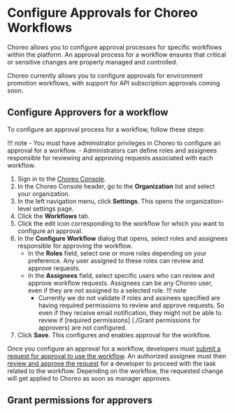 # Configure Approvals for Choreo Workflows

Choreo allows you to configure approval processes for specific workflows within the platform. An approval process for a workflow ensures that critical or sensitive changes are properly managed and controlled.

Choreo currently allows you to configure approvals for environment promotion workflows, with support for API subscription approvals coming soon.

## Configure Approvers for a workflow

To configure an approval process for a workflow, follow these steps:

!!! note
     - You must have administrator privileges in Choreo to configure an approval for a workflow.
     - Administrators can define roles and assignees responsible for reviewing and approving requests associated with each workflow.

1. Sign in to the [Choreo Console](https://console.choreo.dev/).
2. In the Choreo Console header, go to the **Organization** list and select your organization.
3. In the left navigation menu, click **Settings**. This opens the organization-level settings page.
4. Click the **Workflows** tab.
5. Click the edit icon corresponding to the workflow for which you want to configure an approval.
6. In the **Configure Workflow** dialog that opens, select roles and assignees responsible for approving the workflow.
    - In the **Roles** field, select one or more roles depending on your preference. Any user assigned to these roles can review and approve requests.
    - In the **Assignees** field, select specific users who can review and approve workflow requests. Assignees can be any Choreo user, even if they are not assigned to a selected role.
    !!! note
        - Currently we do not validate if roles and assinees specified are having required permissions to review and approve requests. So even if they receive
          email notification, they might not be able to review if [required permissions] (./Grant permissions for approvers) are not configured.
7. Click **Save**. This configures and enables approval for the workflow.

Once you configure an approval for a workflow, developers must [submit a request for approval to use the workflow](../develop-components/request-for-workflow-approval.md). An authorized assignee must then [review and approve the request](./review-workflow-approval-requests.md) for a developer to proceed with the task related to the workflow. Depending on the workflow, the requested change will get applied to Choreo as soon as manager approves.

## Grant permissions for approvers
